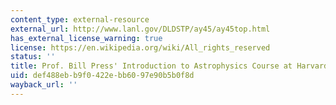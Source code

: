 ```yaml
---
content_type: external-resource
external_url: http://www.lanl.gov/DLDSTP/ay45/ay45top.html
has_external_license_warning: true
license: https://en.wikipedia.org/wiki/All_rights_reserved
status: ''
title: Prof. Bill Press' Introduction to Astrophysics Course at Harvard U
uid: def488eb-b9f0-422e-bb60-97e90b5b0f8d
wayback_url: ''
---
```

